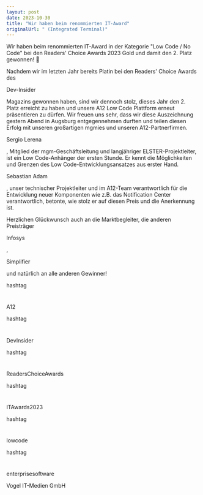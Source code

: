 ```yaml
---
layout: post
date: 2023-10-30
title: "Wir haben beim renommierten IT-Award"
originalUrl: " (Integrated Terminal)"
---
```


Wir haben beim renommierten IT-Award in der Kategorie "Low Code / No Code" bei den Readers' Choice Awards 2023 Gold und damit den 2. Platz gewonnen! 🎉

Nachdem wir im letzten Jahr bereits Platin bei den Readers' Choice Awards des

Dev-Insider

Magazins gewonnen haben, sind wir dennoch stolz, dieses Jahr den 2. Platz erreicht zu haben und unsere A12 Low Code Plattform erneut präsentieren zu dürfen. Wir freuen uns sehr, dass wir diese Auszeichnung gestern Abend in Augsburg entgegennehmen durften und teilen diesen Erfolg mit unseren großartigen mgmies und unseren A12-Partnerfirmen.

Sergio Lerena

, Mitglied der mgm-Geschäftsleitung und langjähriger ELSTER-Projektleiter, ist ein Low Code-Anhänger der ersten Stunde. Er kennt die Möglichkeiten und Grenzen des Low Code-Entwicklungsansatzes aus erster Hand.

Sebastian Adam

, unser technischer Projektleiter und im A12-Team verantwortlich für die Entwicklung neuer Komponenten wie z.B. das Notification Center verantwortlich, betonte, wie stolz er auf diesen Preis und die Anerkennung ist.

Herzlichen Glückwunsch auch an die Marktbegleiter, die anderen Preisträger

Infosys

,

Simplifier

und natürlich an alle anderen Gewinner!

hashtag

#

A12

hashtag

#

DevInsider

hashtag

#

ReadersChoiceAwards

hashtag

#

ITAwards2023

hashtag

#

lowcode

hashtag

#

enterprisesoftware

Vogel IT-Medien GmbH